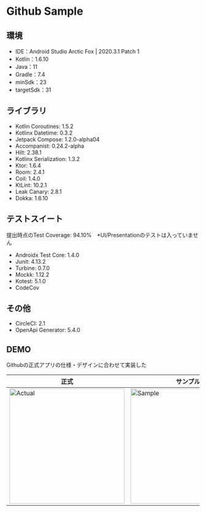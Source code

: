 # Github Sample

## 環境

- IDE：Android Studio Arctic Fox | 2020.3.1 Patch 1
- Kotlin：1.6.10
- Java：11
- Gradle：7.4
- minSdk：23
- targetSdk：31

## ライブラリ
- Kotlin Coroutines: 1.5.2 
- Kotlinx Datetime: 0.3.2
- Jetpack Compose: 1.2.0-alpha04
- Accompanist: 0.24.2-alpha
- Hilt: 2.38.1
- Kotlinx Serialization: 1.3.2
- Ktor: 1.6.4
- Room: 2.4.1
- Coil: 1.4.0
- KtLint: 10.2.1
- Leak Canary: 2.8.1
- Dokka: 1.6.10

## テストスイート
提出時点のTest Coverage: 94.10%　*UI/Presentationのテストは入っていません

- Androidx Test Core: 1.4.0
- Junit: 4.13.2
- Turbine: 0.7.0
- Mockk: 1.12.2
- Kotest: 5.1.0
- CodeCov

## その他
- CircleCI: 2.1
- OpenApi Generator: 5.4.0 

## DEMO
Githubの正式アプリの仕様・デザインに合わせて実装した

| 正式 | サンプル |
|---|---|
|<img width="300" alt="Actual" src="https://user-images.githubusercontent.com/9910583/156286920-934e3875-8255-4d58-a0a9-823302b37013.gif">|<img width="300" alt="Sample" src="https://user-images.githubusercontent.com/9910583/156286989-f897c8e8-0adf-4d8d-9bc3-0b2829920d9f.gif">|
